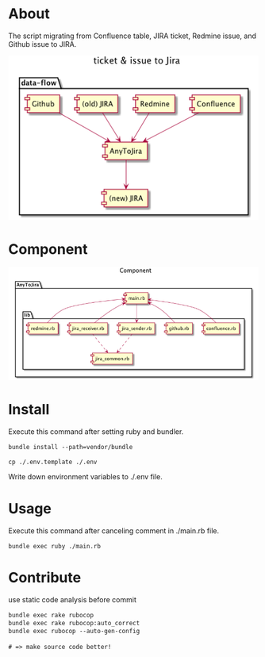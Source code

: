 # About

The script migrating from Confluence table, JIRA ticket, Redmine issue, and Github issue to JIRA.

![about](./docs/about.png)

# Component

![component](./docs/component.png)

# Install

Execute this command after setting ruby and bundler.

```
bundle install --path=vendor/bundle
```

```
cp ./.env.template ./.env
```

Write down environment variables to ./.env file.

# Usage

Execute this command after canceling comment in ./main.rb file.

```
bundle exec ruby ./main.rb
```

# Contribute

use static code analysis before commit

```
bundle exec rake rubocop
bundle exec rake rubocop:auto_correct
bundle exec rubocop --auto-gen-config

# => make source code better!
```
